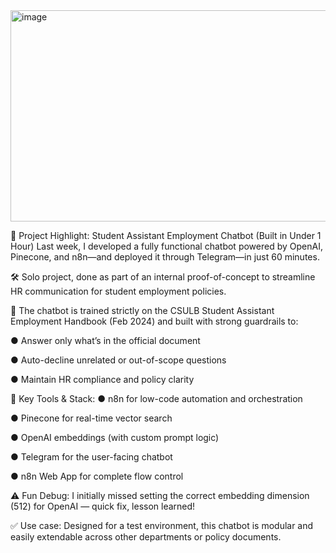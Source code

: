 <img width="624" height="338" alt="image" src="https://github.com/user-attachments/assets/0bd3d270-0925-4742-adfd-1e1cc4525777" />


🚀 Project Highlight: Student Assistant Employment Chatbot (Built in Under 1 Hour)
 Last week, I developed a fully functional chatbot powered by OpenAI, Pinecone, and n8n—and deployed it through Telegram—in just 60 minutes.

🛠️ Solo project, done as part of an internal proof-of-concept to streamline HR communication for student employment policies.

📘 The chatbot is trained strictly on the CSULB Student Assistant Employment Handbook (Feb 2024) and built with strong guardrails to:

●	Answer only what’s in the official document

●	Auto-decline unrelated or out-of-scope questions

●	Maintain HR compliance and policy clarity

🔎 Key Tools & Stack:
●	n8n for low-code automation and orchestration

●	Pinecone for real-time vector search

●	OpenAI embeddings (with custom prompt logic)

●	Telegram for the user-facing chatbot

●	n8n Web App for complete flow control

⚠️ Fun Debug: I initially missed setting the correct embedding dimension (512) for OpenAI — quick fix, lesson learned!

✅ Use case: Designed for a test environment, this chatbot is modular and easily extendable across other departments or policy documents.
